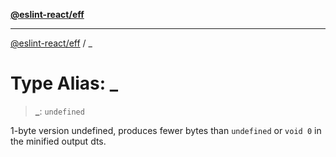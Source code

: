 [**@eslint-react/eff**](README.md)

***

[@eslint-react/eff](README.md) / \_

# Type Alias: \_

> **\_**: `undefined`

1-byte version undefined, produces fewer bytes than `undefined` or `void 0` in the minified output dts.
